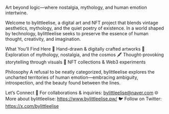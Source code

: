 Art beyond logic—where nostalgia, mythology, and human emotion intertwine.

Welcome to bylittleelise, 
a digital art and NFT project that blends vintage aesthetics, mythology, and the quiet poetry of existence. 
In a world shaped by technology, bylittleelise seeks to preserve the essence of human thought, creativity, and imagination.

What You’ll Find Here
🎨 Hand-drawn & digitally crafted artworks
🌌 Exploration of mythology, nostalgia, and the cosmos
🖋️ Thought-provoking storytelling through visuals
💫 NFT collections & Web3 experiments

Philosophy
A refusal to be neatly categorized, 
bylittleelise explores the uncharted territories of human emotion—embracing ambiguity, 
introspection, and the beauty found between the lines.

Let’s Connect
📩 For collaborations & inquiries: bylittleelise@naver.com
🌐 More about bylittleelise: https://www.bylittleelise.pw/
🐦 Follow on Twitter: https://x.com/bylittleelise
